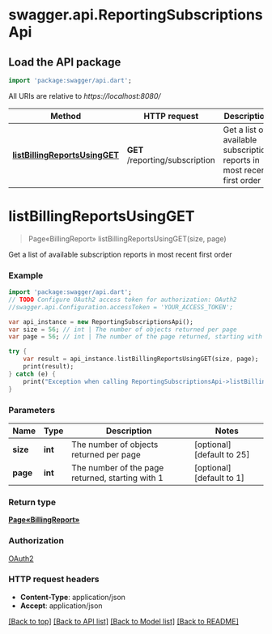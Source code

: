 # swagger.api.ReportingSubscriptionsApi

## Load the API package
```dart
import 'package:swagger/api.dart';
```

All URIs are relative to *https://localhost:8080/*

Method | HTTP request | Description
------------- | ------------- | -------------
[**listBillingReportsUsingGET**](ReportingSubscriptionsApi.md#listBillingReportsUsingGET) | **GET** /reporting/subscription | Get a list of available subscription reports in most recent first order


# **listBillingReportsUsingGET**
> Page«BillingReport» listBillingReportsUsingGET(size, page)

Get a list of available subscription reports in most recent first order

### Example 
```dart
import 'package:swagger/api.dart';
// TODO Configure OAuth2 access token for authorization: OAuth2
//swagger.api.Configuration.accessToken = 'YOUR_ACCESS_TOKEN';

var api_instance = new ReportingSubscriptionsApi();
var size = 56; // int | The number of objects returned per page
var page = 56; // int | The number of the page returned, starting with 1

try { 
    var result = api_instance.listBillingReportsUsingGET(size, page);
    print(result);
} catch (e) {
    print("Exception when calling ReportingSubscriptionsApi->listBillingReportsUsingGET: $e\n");
}
```

### Parameters

Name | Type | Description  | Notes
------------- | ------------- | ------------- | -------------
 **size** | **int**| The number of objects returned per page | [optional] [default to 25]
 **page** | **int**| The number of the page returned, starting with 1 | [optional] [default to 1]

### Return type

[**Page«BillingReport»**](Page«BillingReport».md)

### Authorization

[OAuth2](../README.md#OAuth2)

### HTTP request headers

 - **Content-Type**: application/json
 - **Accept**: application/json

[[Back to top]](#) [[Back to API list]](../README.md#documentation-for-api-endpoints) [[Back to Model list]](../README.md#documentation-for-models) [[Back to README]](../README.md)

